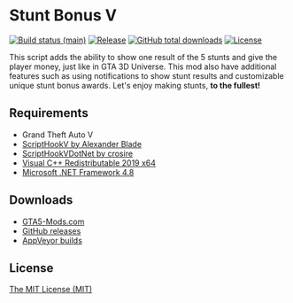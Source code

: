 # Stunt Bonus V

[![Build status (main)](https://img.shields.io/appveyor/ci/kagikn/stuntbonusv.svg?style=flat-square)](https://ci.appveyor.com/project/kagikn/stuntbonusv)
[![Release](https://img.shields.io/github/release/kagikn/StuntBonusV.svg?style=flat-square)](https://github.com/kagikn/StuntBonusV/releases/latest)
[![GitHub total downloads](https://img.shields.io/github/downloads/kagikn/StuntBonusV/total.svg?style=flat-square)](https://github.com/kagikn/StuntBonusV/releases)
[![License](https://img.shields.io/github/license/kagikn/StuntBonusV.svg?style=flat-square)](./LICENSE.md)

This script adds the ability to show one result of the 5 stunts and give the player money, just like in GTA 3D Universe.
This mod also have additional features such as using notifications to show stunt results and customizable unique stunt bonus awards.
Let's enjoy making stunts, **to the fullest!**

## Requirements

* Grand Theft Auto V
* [ScriptHookV by Alexander Blade](http://www.dev-c.com/gtav/scripthookv/)
* [ScriptHookVDotNet by crosire](https://github.com/crosire/scripthookvdotnet)
* [Visual C++ Redistributable 2019 x64](https://docs.microsoft.com/en-US/cpp/windows/latest-supported-vc-redist?view=msvc-160)
* [Microsoft .NET Framework 4.8](https://dotnet.microsoft.com/download/dotnet-framework/net48)

## Downloads

* [GTA5-Mods.com](https://www.gta5-mods.com/scripts/stunt-bonus-v)
* [GitHub releases](https://github.com/kagikn/StuntBonusV/releases)
* [AppVeyor builds](https://ci.appveyor.com/project/kagikn/stuntbonusv/build/artifacts)

## License

[The MIT License (MIT)](./LICENSE.md)
